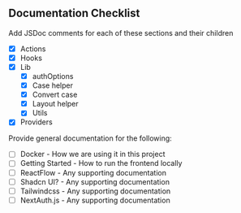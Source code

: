 ## Documentation Checklist

Add JSDoc comments for each of these sections and their children

- [x] Actions
- [x] Hooks
- [x] Lib
  - [x] authOptions
  - [x] Case helper
  - [x] Convert case
  - [x] Layout helper
  - [x] Utils
- [x] Providers

Provide general documentation for the following:

- [ ] Docker - How we are using it in this project
- [ ] Getting Started - How to run the frontend locally
- [ ] ReactFlow - Any supporting documentation
- [ ] Shadcn UI? - Any supporting documentation
- [ ] Tailwindcss - Any supporting documentation
- [ ] NextAuth.js - Any supporting documentation
